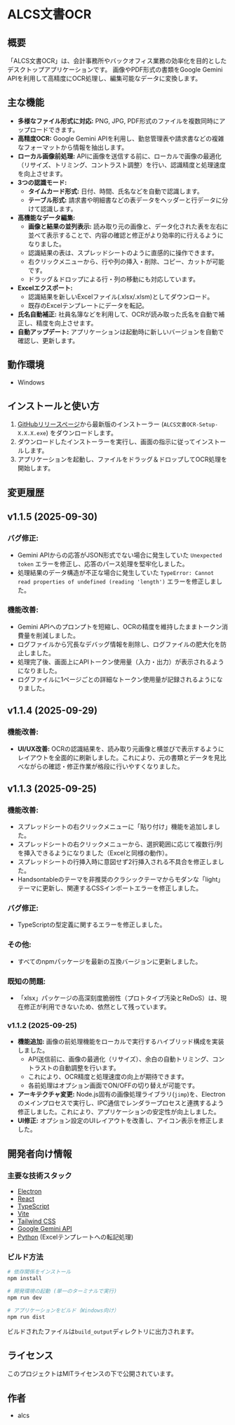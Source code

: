# ALCS文書OCR

## 概要

「ALCS文書OCR」は、会計事務所やバックオフィス業務の効率化を目的としたデスクトップアプリケーションです。
画像やPDF形式の書類をGoogle Gemini APIを利用して高精度にOCR処理し、編集可能なデータに変換します。

## 主な機能

- **多様なファイル形式に対応:** PNG, JPG, PDF形式のファイルを複数同時にアップロードできます。
- **高精度OCR:** Google Gemini APIを利用し、勤怠管理表や請求書などの複雑なフォーマットから情報を抽出します。
- **ローカル画像前処理:** APIに画像を送信する前に、ローカルで画像の最適化（リサイズ、トリミング、コントラスト調整）を行い、認識精度と処理速度を向上させます。
- **3つの認識モード:**
    - **タイムカード形式:** 日付、時間、氏名などを自動で認識します。
    - **テーブル形式:** 請求書や明細書などの表データをヘッダーと行データに分けて認識します。
- **高機能なデータ編集:**
    - **画像と結果の並列表示:** 読み取り元の画像と、データ化された表を左右に並べて表示することで、内容の確認と修正がより効率的に行えるようになりました。
    - 認識結果の表は、スプレッドシートのように直感的に操作できます。
    - 右クリックメニューから、行や列の挿入・削除、コピー、カットが可能です。
    - ドラッグ＆ドロップによる行・列の移動にも対応しています。
- **Excelエクスポート:**
    - 認識結果を新しいExcelファイル(.xlsx/.xlsm)としてダウンロード。
    - 既存のExcelテンプレートにデータを転記。
- **氏名自動補正:** 社員名簿などを利用して、OCRが読み取った氏名を自動で補正し、精度を向上させます。
- **自動アップデート:** アプリケーションは起動時に新しいバージョンを自動で確認し、更新します。

## 動作環境

- Windows

## インストールと使い方

1.  [GitHubリリースページ](https://github.com/imaialcs/ALCS_document_OCR/releases)から最新版のインストーラー (`ALCS文書OCR-Setup-X.X.X.exe`) をダウンロードします。
2.  ダウンロードしたインストーラーを実行し、画面の指示に従ってインストールします。
3.  アプリケーションを起動し、ファイルをドラッグ＆ドロップしてOCR処理を開始します。

## 変更履歴

## v1.1.5 (2025-09-30)

### バグ修正:
- Gemini APIからの応答がJSON形式でない場合に発生していた `Unexpected token` エラーを修正し、応答のパース処理を堅牢化しました。
- 処理結果のデータ構造が不正な場合に発生していた `TypeError: Cannot read properties of undefined (reading 'length')` エラーを修正しました。

### 機能改善:
- Gemini APIへのプロンプトを短縮し、OCRの精度を維持したままトークン消費量を削減しました。
- ログファイルから冗長なデバッグ情報を削除し、ログファイルの肥大化を防止しました。
- 処理完了後、画面上にAPIトークン使用量（入力・出力）が表示されるようになりました。
- ログファイルに1ページごとの詳細なトークン使用量が記録されるようになりました。

## v1.1.4 (2025-09-29)

### 機能改善:
- **UI/UX改善:** OCRの認識結果を、読み取り元画像と横並びで表示するようにレイアウトを全面的に刷新しました。これにより、元の書類とデータを見比べながらの確認・修正作業が格段に行いやすくなりました。

## v1.1.3 (2025-09-25)

### 機能改善:
- スプレッドシートの右クリックメニューに「貼り付け」機能を追加しました。
- スプレッドシートの右クリックメニューから、選択範囲に応じて複数行/列を挿入できるようになりました（Excelと同様の動作）。
- スプレッドシートの行挿入時に意図せず2行挿入される不具合を修正しました。
- Handsontableのテーマを非推奨のクラシックテーマからモダンな「light」テーマに更新し、関連するCSSインポートエラーを修正しました。

### バグ修正:
- TypeScriptの型定義に関するエラーを修正しました。

### その他:
- すべてのnpmパッケージを最新の互換バージョンに更新しました。

### 既知の問題:
- 「xlsx」パッケージの高深刻度脆弱性（プロトタイプ汚染とReDoS）は、現在修正が利用できないため、依然として残っています。

### v1.1.2 (2025-09-25)

- **機能追加:** 画像の前処理機能をローカルで実行するハイブリッド構成を実装しました。
    - API送信前に、画像の最適化（リサイズ）、余白の自動トリミング、コントラストの自動調整を行います。
    - これにより、OCR精度と処理速度の向上が期待できます。
    - 各前処理はオプション画面でON/OFFの切り替えが可能です。
- **アーキテクチャ変更:** Node.js固有の画像処理ライブラリ(`jimp`)を、Electronのメインプロセスで実行し、IPC通信でレンダラープロセスと連携するよう修正しました。これにより、アプリケーションの安定性が向上しました。
- **UI修正:** オプション設定のUIレイアウトを改善し、アイコン表示を修正しました。

## 開発者向け情報

### 主要な技術スタック

- [Electron](https://www.electronjs.org/)
- [React](https://reactjs.org/)
- [TypeScript](https://www.typescriptlang.org/)
- [Vite](https://vitejs.dev/)
- [Tailwind CSS](https://tailwindcss.com/)
- [Google Gemini API](https://ai.google.dev/)
- [Python](https://www.python.org/) (Excelテンプレートへの転記処理)

### ビルド方法

```bash
# 依存関係をインストール
npm install

# 開発環境の起動 (単一のターミナルで実行)
npm run dev

# アプリケーションをビルド（Windows向け）
npm run dist
```
ビルドされたファイルは`build_output`ディレクトリに出力されます。

## ライセンス

このプロジェクトはMITライセンスの下で公開されています。

## 作者

- alcs